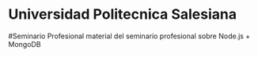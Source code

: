 # Universidad Politecnica Salesiana
#Seminario Profesional
material del seminario profesional sobre Node.js + MongoDB
